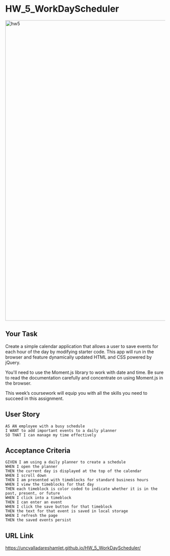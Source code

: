 # HW_5_WorkDayScheduler

<img width="945" alt="hw5" src="https://user-images.githubusercontent.com/80364592/116960180-a5eb3500-ac6d-11eb-9964-0df136e08ab8.PNG">

## Your Task
Create a simple calendar application that allows a user to save events for each hour of the day by modifying starter code. This app will run in the browser and feature dynamically updated HTML and CSS powered by jQuery.

You'll need to use the Moment.js library to work with date and time. Be sure to read the documentation carefully and concentrate on using Moment.js in the browser.

This week’s coursework will equip you with all the skills you need to succeed in this assignment.

## User Story
```
AS AN employee with a busy schedule
I WANT to add important events to a daily planner
SO THAT I can manage my time effectively
```

## Acceptance Criteria

```
GIVEN I am using a daily planner to create a schedule
WHEN I open the planner
THEN the current day is displayed at the top of the calendar
WHEN I scroll down
THEN I am presented with timeblocks for standard business hours
WHEN I view the timeblocks for that day
THEN each timeblock is color coded to indicate whether it is in the past, present, or future
WHEN I click into a timeblock
THEN I can enter an event
WHEN I click the save button for that timeblock
THEN the text for that event is saved in local storage
WHEN I refresh the page
THEN the saved events persist
```

## URL Link
https://uncvalladareshamlet.github.io/HW_5_WorkDayScheduler/